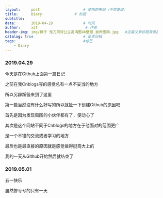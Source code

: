 ```yaml
---
layout:     post                    # 使用的布局（不需要改）
title:      Diary               # 标题 
subtitle:   
date:       2019-04-29              # 时间
author:     xzt                      # 作者
header-img: img/狮子 鬼刀风铃公主高清图4k壁纸_彼岸图网.jpg   #这篇文章标题背景图片
catalog: true                       # 是否归档
tags:                               #标签
    - Diary
---
```


### 2019.04.29

今天是在Github上面第一篇日记

之前在我Cnblogs写的感觉总有一点不妥当的地方

所以另辟蹊径来到了这里

第一篇当然没有什么好写的所以就扯一下创建Github的原因吧

首先是因为发现周围的小伙伴都有了，便动心了

其次是这个网站不同于Cnblogs的地方在于他面对的范围更广

是一个不错的交流或者学习的地方

最后也是最直接的原因就是感觉做得挺高大上的

我的一天从Github开始然后就结束了

### 2019.05.01

五一快乐

虽然惨兮兮的只有一天
